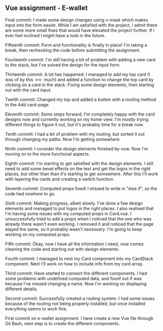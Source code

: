 Vue assignment - E-wallet
--

Final commit: I made some design changes using v-mask which makes input into the form easier. While I am satisfied with the project, I admit there are some more small fixes that would have elevated the project further. If I ever feel inclined I might have a look in the future.

Fifteenth commit: Form and functionality is finally in place! I'm taking a break, then rechecking the code before submitting the assignment.

Fourteenth commit: I'm still having a bit of problem with adding a new card to the stack, but I've solved the design for the input form.

Thirteenth commit: A lot has happened. I managed to add my top card (I was of by this -><- much) and added a function to change the top card by clicking on a card in the stack. Fixing some design elements, then starting out with the card input.

Twelth commit: Changed my top and added a button with a routing method to the Add card-page.

Eleventh commit: Some steps forward. I'm completely happy with the card designs now and currently working on my home view. I'm mostly trying different things to figure it out, but it's probably time for a break now.

Tenth commit: I had a bit of problem with my routing, but sorted it out through changing my paths. Now I'm getting somewhere.

Ninth commit: I consider the design elements finished by now. Now I'm moving on to the more functional aspects.

Eighth commit: I'm starting to get satisfied with the design elements. I still need to add some bevel effects on the text and get the logos in the right places, but other than than it's starting to get somewhere. After this I'll work with layering the cards and creating a switch function.

Seventh commit: Computed props fixed! I missed to write in "else if", so the code had nowhere to go.

Sixth commit: Making progress, albeit slowly. I've done a few design elements and managed to put logos in the right places. I also realised that I'm having some issues with my computed props in Card.vue. I unsuccessfully tried to add a props when I noticed that the one who was already there wasn't even working. I removed it and noticed that the page stayed the same, so it probably wasn't necessary. I'm going to keep working on my computed props.

Fifth commit: Okay, now I have all the information I need, now comes cleaning the code and starting out with design elements.

Fourth commit: I managed to nest my Card component into my CardStack component. Next I'll work on how to include info from my card array.

Third commit: Have started to connect the different components. I had some problems with undefined computed data, and founf out if was because I've missed changing a name. Now I'm working on displaying different details.

Second commit: Successfully created a routing system. I had some issues because of the routing not being properly installed, but once installed everything seems to work fine.

First commit on e-wallet assignment. I have create a new Vue file through Git Bash, next step is to create the different components.